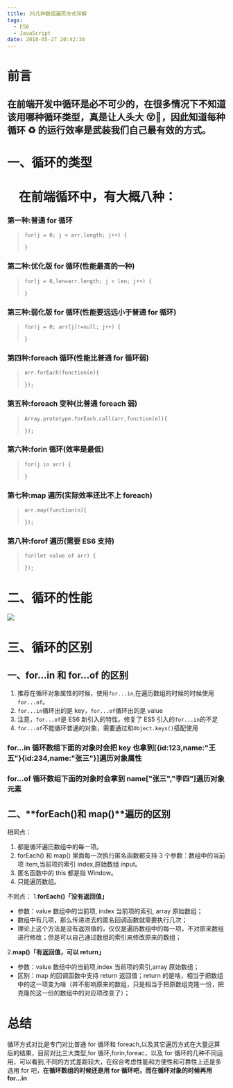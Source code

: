 ```yaml
---
title: JS几种数组遍历方式详解
tags:
  - ES6
  - JavaScript
date: 2018-05-27 20:42:38
---
```


# 前言

## 在前端开发中循环是必不可少的，在很多情况下不知道该用哪种循环类型，真是让人头大 😵🐷，因此知道每种循环 ♻️ 的运行效率是武装我们自己最有效的方式。

# 一、循环的类型

#     在前端循环中，有大概八种：

### 第一种:普通 for 循环

>     for(j = 0; j < arr.length; j++) {
>
>     }

### 第二种:优化版 for 循环(**性能最高的一种**)

>     for(j = 0,len=arr.length; j < len; j++) {
>
>     }

### 第三种:弱化版 for 循环(**性能要远远小于普通 for 循环**)

>     for(j = 0; arr[j]!=null; j++) {
>
>     }

### 第四种:foreach 循环(性能比普通 for 循环弱)

>     arr.forEach(function(e){
>
>     });

### 第五种:foreach 变种(比普通 foreach 弱)

>     Array.prototype.forEach.call(arr,function(el){
>
>     });

### 第六种:forin 循环(**效率是最低**)

>     for(j in arr) {
>
>     }

### 第七种:map 遍历(实际效率还比不上 foreach)

>     arr.map(function(n){
>
>     });

### 第八种:forof 遍历(需要 ES6 支持)

>     for(let value of arr) {
>
>     });

# 二、循环的性能

![](http://www.jixiaokang.com/wp-content/uploads/2018/05/demo_js_performanceAnalysis_jsarrayGoThrough_1-768x1024.png)

# 三、循环的区别

## 一、for...in 和 for...of 的区别

1.  推荐在循环对象属性的时候，使用`for...in`,在遍历数组的时候的时候使用`for...of`。
2.  `for...in`循环出的是 key，`for...of`循环出的是 value
3.  注意，`for...of`是 ES6 新引入的特性。修复了 ES5 引入的`for...in`的不足
4.  `for...of`不能循环普通的对象，需要通过和`Object.keys()`搭配使用

### for...in 循环数组下面的对象时会把 key 也拿到\[{id:123,name:"王五"}{id:234,name:"张三"}\]遍历对象属性

### for...of 循环数组下面的对象时会拿到 name\["张三","李四"\]遍历对象元素

## 二、**forEach()和 map()**遍历的区别

相同点：

1.  都是循环遍历数组中的每一项。
2.  forEach() 和 map() 里面每一次执行匿名函数都支持 3 个参数：数组中的当前项 item,当前项的索引 index,原始数组 input。
3.  匿名函数中的 this 都是指 Window。
4.  只能遍历数组。

不同点： 1.**forEach()「没有返回值」**

- 参数：value 数组中的当前项, index 当前项的索引, array 原始数组；
- 数组中有几项，那么传递进去的匿名回调函数就需要执行几次；
- 理论上这个方法是没有返回值的，仅仅是遍历数组中的每一项，不对原来数组进行修改；但是可以自己通过数组的索引来修改原来的数组；

2.**map()「有返回值，可以 return」**

- 参数：value 数组中的当前项,index 当前项的索引,array 原始数组；
- 区别：map 的回调函数中支持 return 返回值；return 的是啥，相当于把数组中的这一项变为啥（并不影响原来的数组，只是相当于把原数组克隆一份，把克隆的这一份的数组中的对应项改变了）；

# 总结

循环方式对比是专门对比普通 for 循环和 foreach,以及其它遍历方式在大量运算后的结果，目前对比三大类型,for 循环,forin,foreac，以及 for 循环的几种不同运用，可以看到,不同的方式差距较大，在综合考虑性能和方便性和可靠性上还是多选用 for 吧，**在循环数组的时候还是用 for 循环吧，而在循环对象的时候再用 for...in**

